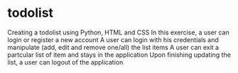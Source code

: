 # todolist
Creating a todolist using Python, HTML and CSS
In this exercise, a user can login or register a new account
A user can login with his credentials and manipulate (add, edit and remove one/all) the list items
A user can exit a partcular list of item and stays in the application
Upon finishing updating the list, a user can logout of the application
